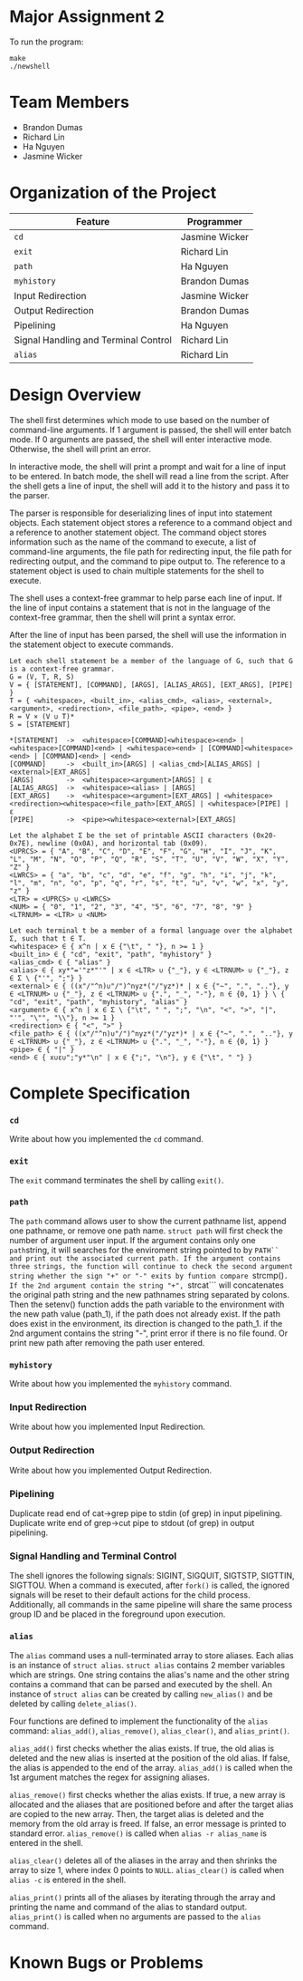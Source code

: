 # Major Assignment 2
To run the program:
```
make
./newshell
```
# Team Members
- Brandon Dumas
- Richard Lin
- Ha Nguyen
- Jasmine Wicker

# Organization of the Project
| Feature | Programmer |
| --- | --- |
| ```cd``` | Jasmine Wicker |
| ```exit``` | Richard Lin |
| ```path``` | Ha Nguyen |
| ```myhistory``` | Brandon Dumas |
| Input Redirection | Jasmine Wicker |
| Output Redirection | Brandon Dumas |
| Pipelining | Ha Nguyen |
| Signal Handling and Terminal Control | Richard Lin |
| ```alias``` | Richard Lin |

# Design Overview
The shell first determines which mode to use based on the number of command-line arguments. If 1 argument is passed, the
shell will enter batch mode. If 0 arguments are passed, the shell will enter interactive mode. Otherwise, the shell will
print an error.

In interactive mode, the shell will print a prompt and wait for a line of input to be entered. In batch mode, the shell
will read a line from the script. After the shell gets a line of input, the shell will add it to the history and pass it
to the parser.

The parser is responsible for deserializing lines of input into statement objects. Each statement object stores a
reference to a command object and a reference to another statement object. The command object stores information such as
the name of the command to execute, a list of command-line arguments, the file path for redirecting input, the file path
for redirecting output, and the command to pipe output to. The reference to a statement object is used to chain multiple
statements for the shell to execute.

The shell uses a context-free grammar to help parse each line of input. If the line of input contains a statement that
is not in the language of the context-free grammar, then the shell will print a syntax error.

After the line of input has been parsed, the shell will use the information in the statement object to execute commands.
```
Let each shell statement be a member of the language of G, such that G is a context-free grammar.
G = (V, T, R, S)
V = { [STATEMENT], [COMMAND], [ARGS], [ALIAS_ARGS], [EXT_ARGS], [PIPE] }
T = { <whitespace>, <built_in>, <alias_cmd>, <alias>, <external>, <argument>, <redirection>, <file_path>, <pipe>, <end> }
R = V × (V ∪ T)*
S = [STATEMENT]

*[STATEMENT]  ->  <whitespace>[COMMAND]<whitespace><end> | <whitespace>[COMMAND]<end> | <whitespace><end> | [COMMAND]<whitespace><end> | [COMMAND]<end> | <end>
[COMMAND]     ->  <built_in>[ARGS] | <alias_cmd>[ALIAS_ARGS] | <external>[EXT_ARGS]
[ARGS]        ->  <whitespace><argument>[ARGS] | ε
[ALIAS_ARGS]  ->  <whitespace><alias> | [ARGS]
[EXT_ARGS]    ->  <whitespace><argument>[EXT_ARGS] | <whitespace><redirection><whitespace><file_path>[EXT_ARGS] | <whitespace>[PIPE] | ε
[PIPE]        ->  <pipe><whitespace><external>[EXT_ARGS]

Let the alphabet Σ be the set of printable ASCII characters (0x20-0x7E), newline (0x0A), and horizontal tab (0x09).
<UPRCS> = { "A", "B", "C", "D", "E", "F", "G", "H", "I", "J", "K", "L", "M", "N", "O", "P", "Q", "R", "S", "T", "U", "V", "W", "X", "Y", "Z" }
<LWRCS> = { "a", "b", "c", "d", "e", "f", "g", "h", "i", "j", "k", "l", "m", "n", "o", "p", "q", "r", "s", "t", "u", "v", "w", "x", "y", "z" }
<LTR> = <UPRCS> ∪ <LWRCS>
<NUM> = { "0", "1", "2", "3", "4", "5", "6", "7", "8", "9" }
<LTRNUM> = <LTR> ∪ <NUM>

Let each terminal t be a member of a formal language over the alphabet Σ, such that t ∈ T.
<whitespace> ∈ { x^n | x ∈ {"\t", " "}, n >= 1 }
<built_in> ∈ { "cd", "exit", "path", "myhistory" }
<alias_cmd> ∈ { "alias" }
<alias> ∈ { xy*"='"z*"'" | x ∈ <LTR> ∪ {"_"}, y ∈ <LTRNUM> ∪ {"_"}, z ∈ Σ \ {"'", ";"} }
<external> ∈ { ((x"/"^n)∪"/")^nyz*("/"yz*)* | x ∈ {"~", ".", ".."}, y ∈ <LTRNUM> ∪ {"_"}, z ∈ <LTRNUM> ∪ {".", "_", "-"}, n ∈ {0, 1} } \ { "cd", "exit", "path", "myhistory", "alias" }
<argument> ∈ { x^n | x ∈ Σ \ {"\t", " ", ";", "\n", "<", ">", "|", "'", "\"", "\\"}, n >= 1 }
<redirection> ∈ { "<", ">" }
<file_path> ∈ { ((x"/"^n)∪"/")^nyz*("/"yz*)* | x ∈ {"~", ".", ".."}, y ∈ <LTRNUM> ∪ {"_"}, z ∈ <LTRNUM> ∪ {".", "_", "-"}, n ∈ {0, 1} }
<pipe> ∈ { "|" }
<end> ∈ { x∪ε∪";"y*"\n" | x ∈ {";", "\n"}, y ∈ {"\t", " "} }
```

# Complete Specification
### ```cd```
Write about how you implemented the ```cd``` command.
### ```exit```
The ```exit``` command terminates the shell by calling ```exit()```.
### ```path```
The ```path``` command allows user to show the current pathname list, append one pathname, or remove one path name. ```struct path``` will first check the number of argument user input. 
If the argument contains only one ```path```string, it will searches for the enviroment string pointed to by ```PATH`` and print out the associated current path. If the argument contains three strings, the function will continue to check the second argument string whether the sign "+" or "-" exits by funtion compare ```strcmp()```. 
If the 2nd argument contain the string "+", ```strcat``` will concatenates the original path string and the new pathnames string separated by colons. Then the setenv() function adds the path variable to the environment with the new path value (path_1), if the path does not already exist.  If the path does exist in the environment, its direction is changed to the path_1.
if the 2nd argument contains the string "-", print error if there is no file found. Or print new path after removing the path user entered.
### ```myhistory```
Write about how you implemented the ```myhistory``` command.
### Input Redirection
Write about how you implemented Input Redirection.
### Output Redirection
Write about how you implemented Output Redirection.
### Pipelining
Duplicate read end of cat->grep pipe to stdin (of grep) in input pipelining. Duplicate write end of grep->cut pipe to stdout (of grep) in output pipelining.   
### Signal Handling and Terminal Control
The shell ignores the following signals: SIGINT, SIGQUIT, SIGTSTP, SIGTTIN, SIGTTOU. When a command is executed, after ```fork()``` is called, the ignored signals will be reset to their default actions for the child process. Additionally, all commands in the same pipeline will share the same process group ID and be placed in the foreground upon execution.
### ```alias```
The ```alias``` command uses a null-terminated array to store aliases. Each alias is an instance of ```struct alias```. ```struct alias``` contains 2 member variables which are strings. One string contains the alias's name and the other string contains a command that can be parsed and executed by the shell. An instance of ```struct alias``` can be created by calling ```new_alias()``` and be deleted by calling ```delete_alias()```.

Four functions are defined to implement the functionality of the ```alias``` command: ```alias_add()```, ```alias_remove()```, ```alias_clear()```, and ```alias_print()```.

```alias_add()``` first checks whether the alias exists. If true, the old alias is deleted and the new alias is inserted at the position of the old alias. If false, the alias is appended to the end of the array. ```alias_add()``` is called when the 1st argument matches the regex for assigning aliases.

```alias_remove()``` first checks whether the alias exists. If true, a new array is allocated and the aliases that are positioned before and after the target alias are copied to the new array. Then, the target alias is deleted and the memory from the old array is freed. If false, an error message is printed to standard error. ```alias_remove()``` is called when ```alias -r alias_name``` is entered in the shell.

```alias_clear()``` deletes all of the aliases in the array and then shrinks the array to size 1, where index 0 points to ```NULL```. ```alias_clear()``` is called when ```alias -c``` is entered in the shell.

```alias_print()``` prints all of the aliases by iterating through the array and printing the name and command of the alias to standard output. ```alias_print()``` is called when no arguments are passed to the ```alias``` command.

# Known Bugs or Problems
